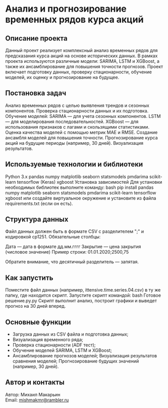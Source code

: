 # Анализ и прогнозирование временных рядов курса акций

## Описание проекта
Данный проект реализует комплексный анализ временных рядов для предсказания курса акций на основе исторических данных. В рамках проекта используются различные модели: SARIMA, LSTM и XGBoost, а также их ансамблирование для повышения точности прогнозов. Проект включает подготовку данных, проверку стационарности, обучение моделей, их оценку и прогнозирование на будущее.

## Постановка задач
Анализ временных рядов с целью выявления трендов и сезонных компонентов.
Проверка стационарности данных и их подготовка.
Обучение моделей:
SARIMA — для учета сезонных компонентов.
LSTM — для моделирования последовательностей.
XGBoost — для использования признаков с лагами и скользящими статистиками.
Оценка качества моделей с помощью метрик MAE и RMSE.
Создание ансамбля моделей для повышения точности.
Прогнозирование курса акций на будущие периоды (например, 30 дней).
Визуализация результатов.

## Используемые технологии и библиотеки
Python 3.x
pandas
numpy
matplotlib
seaborn
statsmodels
pmdarima
scikit-learn
tensorflow (Keras)
xgboost
Установка зависимостей
Для установки необходимых библиотек выполните команду:
bash
pip install pandas numpy matplotlib seaborn statsmodels pmdarima scikit-learn tensorflow xgboost
или создайте виртуальное окружение и установите из файла requirements.txt (если он есть).

## Структура данных
Файл данных должен быть в формате CSV с разделителем ";" и кодировкой cp1251. Обязательные столбцы:

Дата — дата в формате дд.мм.гггг
Закрытие — цена закрытия (числовое значение)
Пример строки:
01.01.2020;2500,75

Обратите внимание, что десятичный разделитель — запятая.

## Как запустить
Поместите файл данных (например, ittensive.time.series.04.csv) в ту же папку, где находится скрипт.
Запустите скрипт командой:
bash Готовое решение.py.py
Скрипт выполнит анализ, построит графики и выведет прогноз на 30 дней вперед.

## Основные функции
- Загрузка данных из CSV файла и подготовка данных;
- Визуализация временного ряда;
- Проверка стационарности (ADF тест);
- Обучение моделей SARIMA, LSTM и XGBoost;
- Ансамблирование прогнозов моделей;
Визуализация результатов сравнения моделей;
Прогнозирование будущих значений (например, 30 дней).

## Автор и контакты
Автор: Михаил Макарьин  
Email: mishmakmr@rambler.ru